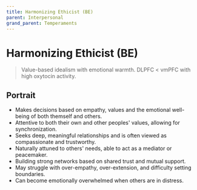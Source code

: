 ```yaml
---
title: Harmonizing Ethicist (BE)
parent: Interpersonal
grand_parent: Temperaments
---
```


# Harmonizing Ethicist (BE)

>Value-based idealism with emotional warmth. DLPFC < vmPFC with high oxytocin activity.

## Portrait

* Makes decisions based on empathy, values and the emotional well-being of both themself and others.
* Attentive to both their own and other peoples' values, allowing for synchronization.
* Seeks deep, meaningful relationships and is often viewed as compassionate and trustworthy.
* Naturally attuned to others' needs, able to act as a mediator or peacemaker.
* Building strong networks based on shared trust and mutual support.
* May struggle with over-empathy, over-extension, and difficulty setting boundaries.
* Can become emotionally overwhelmed when others are in distress.